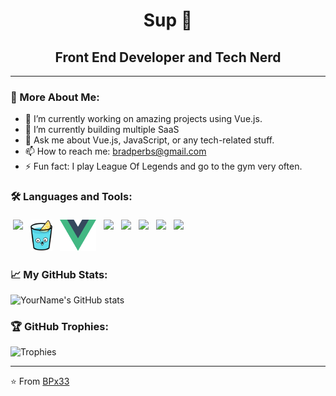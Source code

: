 <h1 align="center">Sup 👋</h1>

<h2 align="center">Front End Developer and Tech Nerd</h2>

---

### 🧐 More About Me:

- 🔭 I’m currently working on amazing projects using Vue.js.
- 🌱 I’m currently building multiple SaaS
- 💬 Ask me about Vue.js, JavaScript, or any tech-related stuff.
- 📫 How to reach me: [bradperbs@gmail.com](mailto:bradperbs@gmail.com)
- ⚡ Fun fact: I play League Of Legends and go to the gym very often.

### 🛠 Languages and Tools:

<div>
  <img src="https://go.dev/blog/go-brand/Go-Logo/SVG/Go-Logo_Blue.svg" height="50" style="vertical-align:top; margin:4px">
  <img src="https://raw.githubusercontent.com/gin-gonic/logo/master/color.png" height="50" style="vertical-align:top; margin:4px">
  <img src="https://raw.githubusercontent.com/vuejs/art/a1c78b74569b70a25300925b4eacfefcc143b8f6/logo.svg" height="50" style="vertical-align:top; margin:4px">
  <img src="https://vitejs.dev/logo.svg" height="50" style="vertical-align:top; margin:4px">
  <img src="https://cdn.jsdelivr.net/npm/programming-languages-logos/src/javascript/javascript.png" height="50" style="vertical-align:top; margin:4px">
  <img src="https://cdn.jsdelivr.net/npm/programming-languages-logos/src/html/html.png" height="50" style="vertical-align:top; margin:4px">
  <img src="https://cdn.jsdelivr.net/npm/programming-languages-logos/src/css/css.png" height="50" style="vertical-align:top; margin:4px">
  <img src="https://cdn.jsdelivr.net/npm/programming-languages-logos/src/typescript/typescript.png" height="50" style="vertical-align:top; margin:4px">
</div>

### 📈 My GitHub Stats:

![YourName's GitHub stats](https://github-readme-stats.vercel.app/api?username=BradPerbs&show_icons=true&theme=tokyonight)

### 🏆 GitHub Trophies:

![Trophies](https://github-profile-trophy.vercel.app/?username=BradPerbs&theme=nord&no-frame=true&no-bg=true&margin-w=4)

---

⭐ From [BPx33](https://github.com/BradPerbs)
